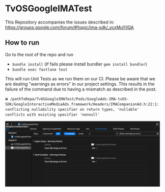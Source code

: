 # TvOSGoogleIMATest
This Repository accompanies the issues described in:
https://groups.google.com/forum/#!topic/ima-sdk/_vcxMuYiIQA

## How to run
Go to the root of the repo and run

- `bundle install` (if fails please install bundler `gem install bundler`)
- `bundle exec fastlane test`

This will run Unit Tests as we run them on our CI. Please be aware that we are dealing "warnings as errors" in our project settings. This results in the failure of the command due to having a mismatch as described in the post.

`❌ /pathToRepo/TvOSGoogleIMATest/Pods/GoogleAds-IMA-tvOS-SDK/GoogleInteractiveMediaAds.framework/Headers/IMACompanionAd.h:22:1: conflicting nullability specifier on return types, 'nullable' conflicts with existing specifier 'nonnull'`

![Treat warnings as errors](screenshots/settings.png)